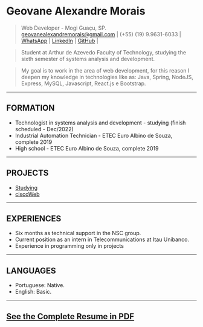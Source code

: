 # Geovane Alexandre Morais
> Web Developer - Mogi Guaçu, SP. \
> [geovanealexandremorais@gmail.com](mailto:geovanealexandremorais@gmail.com)
| (+55) (19) 9.9631-6033
| [WhatsApp](https://api.whatsapp.com/send?phone=5519996316033)
| [LinkedIn](https://www.linkedin.com/in/geovane-alexandre-morais-b901561a5/)
| [GitHub](https://github.com/geovane-morais) |

> Student at Arthur de Azevedo Faculty of Technology, studying the sixth semester of systems analysis and development.

> My goal is to work in the area of web development, for this reason I deepen my knowledge in technologies like as: Java, Spring, NodeJS, Express, MySQL, Javascript, React.js e Bootstrap.
-----

## FORMATION
- Technologist in systems analysis and development - studying (finish scheduled - Dec/2022)
- Industrial Automation Technician - ETEC Euro Albino de Souza, complete 2019
- High school - ETEC Euro Albino de Souza, complete 2019
-----

## PROJECTS
- [Studying](https://github.com/geovane-morais/web)
- [ciscoWeb](https://github.com/geovane-morais/ciscoWeb)
-----

## EXPERIENCES
- Six months as technical support in the NSC group.
- Current position as an intern in Telecommunications at Itau Unibanco.
- Experience in programming only in projects
-----

## LANGUAGES
- Portuguese: Native.
- English: Basic.
-----

## [See the Complete Resume in PDF](/docs/GeovaneMorais.pdf)
